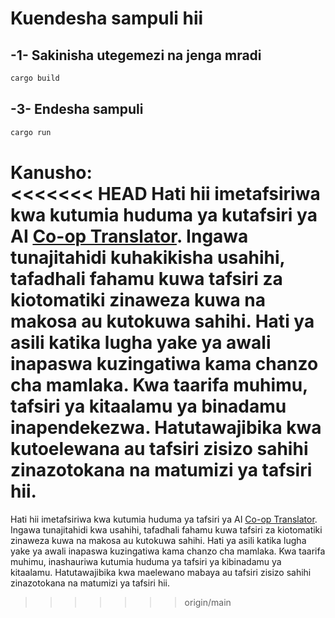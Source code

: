 <!--
CO_OP_TRANSLATOR_METADATA:
{
  "original_hash": "154876082e29d53dc2a2615a65627464",
<<<<<<< HEAD
  "translation_date": "2025-08-18T23:42:08+00:00",
=======
  "translation_date": "2025-08-18T19:02:43+00:00",
>>>>>>> origin/main
  "source_file": "03-GettingStarted/01-first-server/solution/rust/README.md",
  "language_code": "sw"
}
-->
# Kuendesha sampuli hii

## -1- Sakinisha utegemezi na jenga mradi

```bash
cargo build
```

## -3- Endesha sampuli

```bash
cargo run
```

**Kanusho**:  
<<<<<<< HEAD
Hati hii imetafsiriwa kwa kutumia huduma ya kutafsiri ya AI [Co-op Translator](https://github.com/Azure/co-op-translator). Ingawa tunajitahidi kuhakikisha usahihi, tafadhali fahamu kuwa tafsiri za kiotomatiki zinaweza kuwa na makosa au kutokuwa sahihi. Hati ya asili katika lugha yake ya awali inapaswa kuzingatiwa kama chanzo cha mamlaka. Kwa taarifa muhimu, tafsiri ya kitaalamu ya binadamu inapendekezwa. Hatutawajibika kwa kutoelewana au tafsiri zisizo sahihi zinazotokana na matumizi ya tafsiri hii.
=======
Hati hii imetafsiriwa kwa kutumia huduma ya tafsiri ya AI [Co-op Translator](https://github.com/Azure/co-op-translator). Ingawa tunajitahidi kwa usahihi, tafadhali fahamu kuwa tafsiri za kiotomatiki zinaweza kuwa na makosa au kutokuwa sahihi. Hati ya asili katika lugha yake ya awali inapaswa kuzingatiwa kama chanzo cha mamlaka. Kwa taarifa muhimu, inashauriwa kutumia huduma ya tafsiri ya kibinadamu ya kitaalamu. Hatutawajibika kwa maelewano mabaya au tafsiri zisizo sahihi zinazotokana na matumizi ya tafsiri hii.
>>>>>>> origin/main
